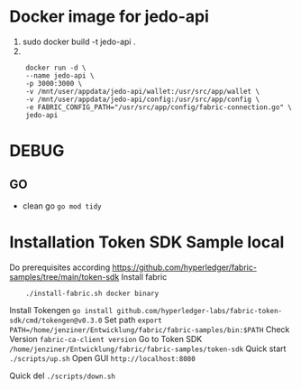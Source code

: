 # Docker image for jedo-api
1. sudo docker build -t jedo-api .
2. 
```
    docker run -d \
    --name jedo-api \
    -p 3000:3000 \
    -v /mnt/user/appdata/jedo-api/wallet:/usr/src/app/wallet \
    -v /mnt/user/appdata/jedo-api/config:/usr/src/app/config \
    -e FABRIC_CONFIG_PATH="/usr/src/app/config/fabric-connection.go" \
    jedo-api
```


# DEBUG
## GO
- clean go `go mod tidy`





# Installation Token SDK Sample local
Do prerequisites according https://github.com/hyperledger/fabric-samples/tree/main/token-sdk
Install fabric 
``` curl -sSLO https://raw.githubusercontent.com/hyperledger/fabric/main/scripts/install-fabric.sh && chmod +x install-fabric.sh 
    ./install-fabric.sh docker binary
```
Install Tokengen `go install github.com/hyperledger-labs/fabric-token-sdk/cmd/tokengen@v0.3.0`
Set path `export PATH=/home/jenziner/Entwicklung/fabric/fabric-samples/bin:$PATH`
Check Version `fabric-ca-client version`
Go to Token SDK `/home/jenziner/Entwicklung/fabric/fabric-samples/token-sdk`
Quick start `./scripts/up.sh`
Open GUI `http://localhost:8080`

Quick del `./scripts/down.sh`



